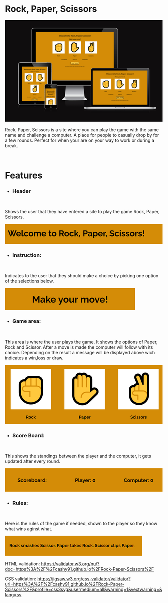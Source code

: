 <h1>Rock, Paper, Scissors</h1>

![A test image for responsivness](./assets/README-images/RPS-responsive.png)

<p> Rock, Paper, Scissors is a site where you can play the game with the same name and challenge a computer. A place for people to casually drop by for a few rounds. Perfect for when your are on your way to work or during a break.</p>

<br>
<h1>Features</h1>

* <h3>Header</h3>
<br> 
<p>Shows the user that they have entered a site to play the game Rock, Paper, Scissors.</p>

![A image on the header](/assets/README-images/Rockpaperscissors-header.png)

* <h3>Instruction:</h3> 
<br>
<p>Indicates to the user that they should make a choice by picking one option of the selections below.</p>

![A image of the game instruction](./assets/README-images/Rockpaperscissors-actionindicator.png)

* <h3>Game area:</h3>
<br>
<p>This area is where the user plays the game. It shows the options of Paper, Rock and Scissor. After a move is made the computer will follow with its choice. Depending on the result a message will be displayed above wich indicates a win,loss or draw.

![A image on the game area](./assets/README-images/Rockpaperscissors-gamearea.png)

* <h3>Score Board:</h3>
<br>
<p>This shows the standings between the player and the computer, it gets updated after every round.</p>

![A image of the scoreboard](./assets/README-images/Rockpaperscissors-scoreboard.png)

* <h3>Rules:</h3>
<br>
<p>Here is the rules of the game if needed, shown to the player so they know what wins aginst what.</p>

![A image of the game rules](./assets/README-images/Rockpaperscissors-rules.png)

HTML validation: https://validator.w3.org/nu/?doc=https%3A%2F%2Fcashy91.github.io%2FRock-Paper-Scissors%2F

CSS validation: https://jigsaw.w3.org/css-validator/validator?uri=https%3A%2F%2Fcashy91.github.io%2FRock-Paper-Scissors%2F&profile=css3svg&usermedium=all&warning=1&vextwarning=&lang=sv


    
    

    
    
